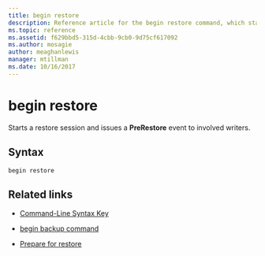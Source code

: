 ```yaml
---
title: begin restore
description: Reference article for the begin restore command, which starts a restore session and issues a PreRestore event to involved writers.
ms.topic: reference
ms.assetid: f629bbd5-315d-4cbb-9cb0-9d75cf617092
ms.author: mosagie
author: meaghanlewis
manager: mtillman
ms.date: 10/16/2017
---
```


# begin restore



Starts a restore session and issues a **PreRestore** event to involved writers.

## Syntax

```
begin restore
```

## Related links

- [Command-Line Syntax Key](command-line-syntax-key.md)

- [begin backup command](begin-backup.md)

- [Prepare for restore](/windows/win32/vss/overview-of-preparing-for-restore)
